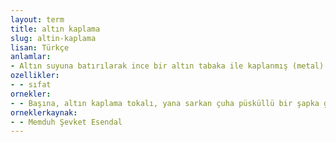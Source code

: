 ```yaml
---
layout: term
title: altın kaplama
slug: altin-kaplama
lisan: Türkçe
anlamlar:
- Altın suyuna batırılarak ince bir altın tabaka ile kaplanmış (metal)
ozellikler:
- - sıfat
ornekler:
- - Başına, altın kaplama tokalı, yana sarkan çuha püsküllü bir şapka giymiş.
orneklerkaynak:
- - Memduh Şevket Esendal
---
```

